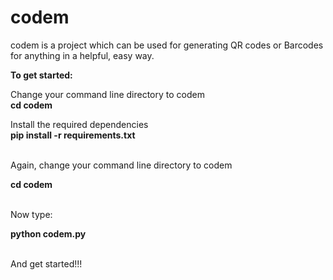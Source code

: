 # codem
codem is a project which can be used for generating QR codes or Barcodes for anything  in a helpful, easy way.

 <strong>To get started: </strong>
<br>
<p>
  Change your command line directory to codem
<br>
  <strong>cd codem</strong>
<p>
  Install the required dependencies
 <br>
<strong>pip install -r requirements.txt </strong>
</p>
<br>
  Again, change your command line directory to codem
  <p>
    <strong>cd codem</strong>
  </p>
  <br>
  Now type:
  <p>
  <strong>python codem.py</strong>
 </p>
 <br>
 And get started!!!
